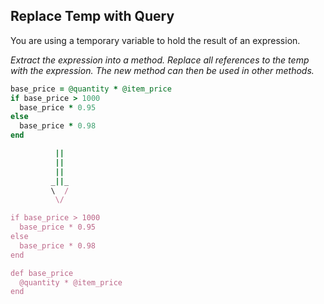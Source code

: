 ## Replace Temp with Query
You are using a temporary variable to hold the result of an expression.

*Extract the expression into a method. Replace all references to the temp with the expression. The new method can then be used in other methods.*

```ruby
base_price = @quantity * @item_price
if base_price > 1000
  base_price * 0.95
else
  base_price * 0.98
end

          ||
          ||
          ||
         _||_
         \  /
          \/

if base_price > 1000
  base_price * 0.95
else
  base_price * 0.98
end

def base_price
  @quantity * @item_price
end
```

